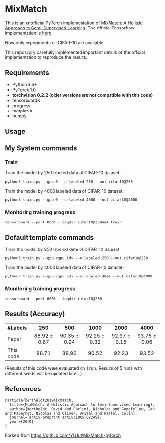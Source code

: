 # MixMatch
This is an unofficial PyTorch implementation of [MixMatch: A Holistic Approach to Semi-Supervised Learning](https://arxiv.org/abs/1905.02249). 
The official Tensorflow implementation is [here](https://github.com/google-research/mixmatch).

Now only experiments on CIFAR-10 are available.

This repository carefully implemented important details of the official implementation to reproduce the results.


## Requirements
- Python 3.6+
- PyTorch 1.0
- **torchvision 0.2.2 (older versions are not compatible with this code)** 
- tensorboardX
- progress
- matplotlib
- numpy

## Usage
## My System commands
### Train
Train the model by 250 labeled data of CIFAR-10 dataset:

```
python3 train.py --gpu 0 --n-labeled 250 --out cifar10@250
```

Train the model by 4000 labeled data of CIFAR-10 dataset:

```
python3 train.py --gpu 0 --n-labeled 4000 --out cifar10@4000
```

### Monitoring training progress
```
tensorboard --port 8008 --logdir cifar10@250### Train
```
## Default template commands
Train the model by 250 labeled data of CIFAR-10 dataset:

```
python3 train.py --gpu <gpu_id> --n-labeled 250 --out cifar10@250
```

Train the model by 4000 labeled data of CIFAR-10 dataset:

```
python3 train.py --gpu <gpu_id> --n-labeled 4000 --out cifar10@4000
```

### Monitoring training progress
```
tensorboard --port 6006 --logdir cifar10@250
```

## Results (Accuracy)
| #Labels | 250 | 500 | 1000 | 2000| 4000 |
|:---|:---:|:---:|:---:|:---:|:---:|
|Paper | 88.92 ± 0.87 | 90.35 ± 0.94 | 92.25 ± 0.32| 92.97 ± 0.15 |93.76 ± 0.06|
|This code | 88.71 | 88.96 | 90.52 | 92.23 | 93.52 |

(Results of this code were evaluated on 1 run. Results of 5 runs with different seeds will be updated later. )

## References
```
@article{berthelot2019mixmatch,
  title={MixMatch: A Holistic Approach to Semi-Supervised Learning},
  author={Berthelot, David and Carlini, Nicholas and Goodfellow, Ian and Papernot, Nicolas and Oliver, Avital and Raffel, Colin},
  journal={arXiv preprint arXiv:1905.02249},
  year={2019}
}
```
Forked from https://github.com/YU1ut/MixMatch-pytorch
